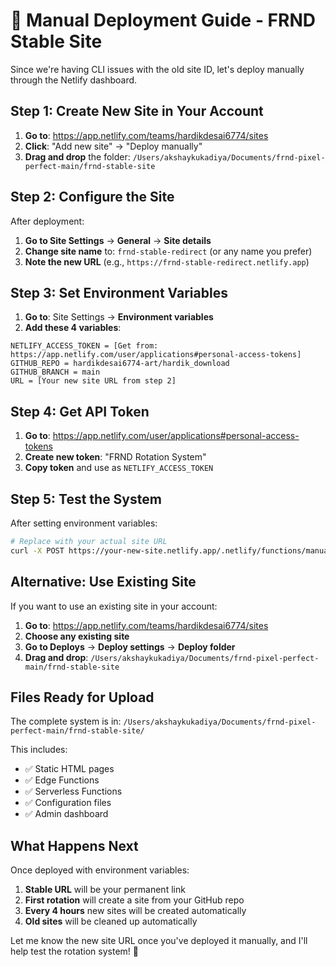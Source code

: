 # 🚀 Manual Deployment Guide - FRND Stable Site

Since we're having CLI issues with the old site ID, let's deploy manually through the Netlify dashboard.

## Step 1: Create New Site in Your Account

1. **Go to**: https://app.netlify.com/teams/hardikdesai6774/sites
2. **Click**: "Add new site" → "Deploy manually"
3. **Drag and drop** the folder: `/Users/akshaykukadiya/Documents/frnd-pixel-perfect-main/frnd-stable-site`

## Step 2: Configure the Site

After deployment:

1. **Go to Site Settings** → **General** → **Site details**
2. **Change site name** to: `frnd-stable-redirect` (or any name you prefer)
3. **Note the new URL** (e.g., `https://frnd-stable-redirect.netlify.app`)

## Step 3: Set Environment Variables

1. **Go to**: Site Settings → **Environment variables**
2. **Add these 4 variables**:

```
NETLIFY_ACCESS_TOKEN = [Get from: https://app.netlify.com/user/applications#personal-access-tokens]
GITHUB_REPO = hardikdesai6774-art/hardik_download
GITHUB_BRANCH = main
URL = [Your new site URL from step 2]
```

## Step 4: Get API Token

1. **Go to**: https://app.netlify.com/user/applications#personal-access-tokens
2. **Create new token**: "FRND Rotation System"
3. **Copy token** and use as `NETLIFY_ACCESS_TOKEN`

## Step 5: Test the System

After setting environment variables:

```bash
# Replace with your actual site URL
curl -X POST https://your-new-site.netlify.app/.netlify/functions/manual-rotation
```

## Alternative: Use Existing Site

If you want to use an existing site in your account:

1. **Go to**: https://app.netlify.com/teams/hardikdesai6774/sites
2. **Choose any existing site**
3. **Go to Deploys** → **Deploy settings** → **Deploy folder**
4. **Drag and drop**: `/Users/akshaykukadiya/Documents/frnd-pixel-perfect-main/frnd-stable-site`

## Files Ready for Upload

The complete system is in: `/Users/akshaykukadiya/Documents/frnd-pixel-perfect-main/frnd-stable-site/`

This includes:
- ✅ Static HTML pages
- ✅ Edge Functions
- ✅ Serverless Functions  
- ✅ Configuration files
- ✅ Admin dashboard

## What Happens Next

Once deployed with environment variables:
1. **Stable URL** will be your permanent link
2. **First rotation** will create a site from your GitHub repo
3. **Every 4 hours** new sites will be created automatically
4. **Old sites** will be cleaned up automatically

Let me know the new site URL once you've deployed it manually, and I'll help test the rotation system! 🚀
